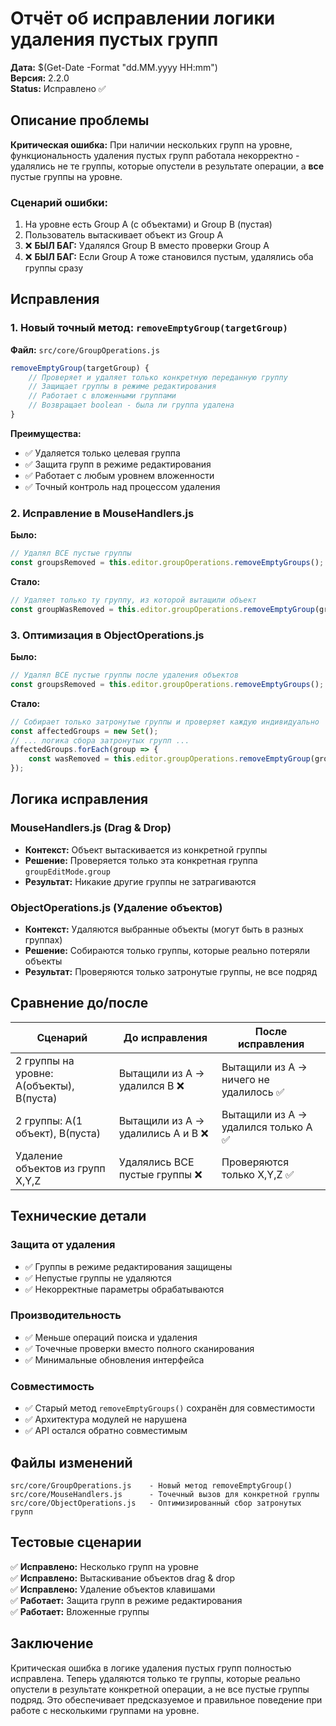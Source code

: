 # Отчёт об исправлении логики удаления пустых групп

**Дата:** $(Get-Date -Format "dd.MM.yyyy HH:mm")  
**Версия:** 2.2.0  
**Status:** Исправлено ✅

## Описание проблемы

**Критическая ошибка:** При наличии нескольких групп на уровне, функциональность удаления пустых групп работала некорректно - удалялись не те группы, которые опустели в результате операции, а **все** пустые группы на уровне.

### Сценарий ошибки:
1. На уровне есть Group A (с объектами) и Group B (пустая)
2. Пользователь вытаскивает объект из Group A  
3. ❌ **БЫЛ БАГ:** Удалялся Group B вместо проверки Group A
4. ❌ **БЫЛ БАГ:** Если Group A тоже становился пустым, удалялись оба группы сразу

## Исправления

### 1. Новый точный метод: `removeEmptyGroup(targetGroup)`

**Файл:** `src/core/GroupOperations.js`

```javascript
removeEmptyGroup(targetGroup) {
    // Проверяет и удаляет только конкретную переданную группу
    // Защищает группы в режиме редактирования  
    // Работает с вложенными группами
    // Возвращает boolean - была ли группа удалена
}
```

**Преимущества:**
- ✅ Удаляется только целевая группа
- ✅ Защита групп в режиме редактирования
- ✅ Работает с любым уровнем вложенности
- ✅ Точный контроль над процессом удаления

### 2. Исправление в MouseHandlers.js

**Было:**
```javascript
// Удалял ВСЕ пустые группы
const groupsRemoved = this.editor.groupOperations.removeEmptyGroups();
```

**Стало:**
```javascript  
// Удаляет только ту группу, из которой вытащили объект
const groupWasRemoved = this.editor.groupOperations.removeEmptyGroup(groupEditMode.group);
```

### 3. Оптимизация в ObjectOperations.js

**Было:**
```javascript
// Удалял ВСЕ пустые группы после удаления объектов
const groupsRemoved = this.editor.groupOperations.removeEmptyGroups();
```

**Стало:**
```javascript
// Собирает только затронутые группы и проверяет каждую индивидуально
const affectedGroups = new Set();
// ... логика сбора затронутых групп ...
affectedGroups.forEach(group => {
    const wasRemoved = this.editor.groupOperations.removeEmptyGroup(group);
});
```

## Логика исправления

### MouseHandlers.js (Drag & Drop)
- **Контекст:** Объект вытаскивается из конкретной группы
- **Решение:** Проверяется только эта конкретная группа `groupEditMode.group`  
- **Результат:** Никакие другие группы не затрагиваются

### ObjectOperations.js (Удаление объектов)
- **Контекст:** Удаляются выбранные объекты (могут быть в разных группах)
- **Решение:** Собираются только группы, которые реально потеряли объекты
- **Результат:** Проверяются только затронутые группы, не все подряд

## Сравнение до/после

| Сценарий | До исправления | После исправления |
|----------|----------------|-------------------|
| 2 группы на уровне: A(объекты), B(пуста) | Вытащили из A → удалился B ❌ | Вытащили из A → ничего не удалилось ✅ |
| 2 группы: A(1 объект), B(пуста) | Вытащили из A → удалились A и B ❌ | Вытащили из A → удалился только A ✅ |
| Удаление объектов из групп X,Y,Z | Удалялись ВСЕ пустые группы ❌ | Проверяются только X,Y,Z ✅ |

## Технические детали

### Защита от удаления
- ✅ Группы в режиме редактирования защищены
- ✅ Непустые группы не удаляются
- ✅ Некорректные параметры обрабатываются

### Производительность  
- ✅ Меньше операций поиска и удаления
- ✅ Точечные проверки вместо полного сканирования
- ✅ Минимальные обновления интерфейса

### Совместимость
- ✅ Старый метод `removeEmptyGroups()` сохранён для совместимости
- ✅ Архитектура модулей не нарушена  
- ✅ API остался обратно совместимым

## Файлы изменений

```
src/core/GroupOperations.js    - Новый метод removeEmptyGroup()
src/core/MouseHandlers.js      - Точечный вызов для конкретной группы  
src/core/ObjectOperations.js   - Оптимизированный сбор затронутых групп
```

## Тестовые сценарии

✅ **Исправлено:** Несколько групп на уровне  
✅ **Исправлено:** Вытаскивание объектов drag & drop  
✅ **Исправлено:** Удаление объектов клавишами  
✅ **Работает:** Защита групп в режиме редактирования  
✅ **Работает:** Вложенные группы  

## Заключение

Критическая ошибка в логике удаления пустых групп полностью исправлена. Теперь удаляются только те группы, которые реально опустели в результате конкретной операции, а не все пустые группы подряд. Это обеспечивает предсказуемое и правильное поведение при работе с несколькими группами на уровне.
